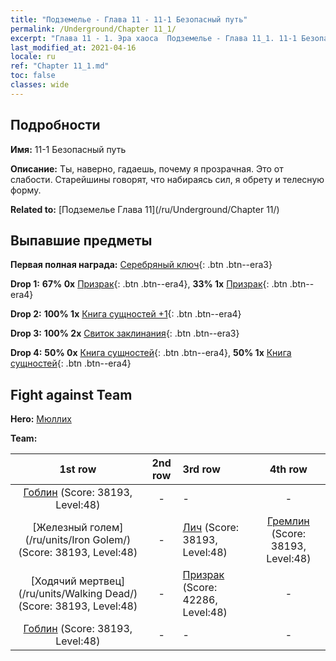 ```yaml
---
title: "Подземелье - Глава 11 - 11-1 Безопасный путь"
permalink: /Underground/Chapter 11_1/
excerpt: "Глава 11 - 1. Эра хаоса  Подземелье - Глава 11_1. 11-1 Безопасный путь"
last_modified_at: 2021-04-16
locale: ru
ref: "Chapter 11_1.md"
toc: false
classes: wide
---
```


## Подробности

 **Имя:** 11-1 Безопасный путь

 **Описание:** Ты, наверно, гадаешь, почему я прозрачная. Это от слабости. Старейшины говорят, что набираясь сил, я обрету и телесную форму.

 **Related to:** [Подземелье Глава 11](/ru/Underground/Chapter 11/)

## Выпавшие предметы

 **Первая полная награда:** [Серебряный ключ](/ru/Items/con_693/){: .btn .btn--era3}

 **Drop 1:** **67% 0x** [Призрак](/ru/Items/unt_210/){: .btn .btn--era4}, **33% 1x** [Призрак](/ru/Items/unt_210/){: .btn .btn--era4}

 **Drop 2:** **100% 1x** [Книга сущностей +1](/ru/Items/mat_46/){: .btn .btn--era4}

 **Drop 3:** **100% 2x** [Свиток заклинания](/ru/Items/con_694/){: .btn .btn--era3}

 **Drop 4:** **50% 0x** [Книга сущностей](/ru/Items/mat_39/){: .btn .btn--era4}, **50% 1x** [Книга сущностей](/ru/Items/mat_39/){: .btn .btn--era4}


## Fight against Team
 **Hero:** [Мюллих](/ru/heroes/Mullich/)

 **Team:**


  | 1st row | 2nd row | 3rd row | 4th row |
  |:----:|:----:|:----|:----:|
  | [Гоблин](/ru/units/Goblin/) (Score: 38193, Level:48)  | - | - | - |
  | [Железный голем](/ru/units/Iron Golem/) (Score: 38193, Level:48)  | - | [Лич](/ru/units/Lich/) (Score: 38193, Level:48)  | [Гремлин](/ru/units/Gremlin/) (Score: 38193, Level:48)  |
  | [Ходячий мертвец](/ru/units/Walking Dead/) (Score: 38193, Level:48)  | - | [Призрак](/ru/units/Wight/) (Score: 42286, Level:48)  | - |
  | [Гоблин](/ru/units/Goblin/) (Score: 38193, Level:48)  | - | - | - |


